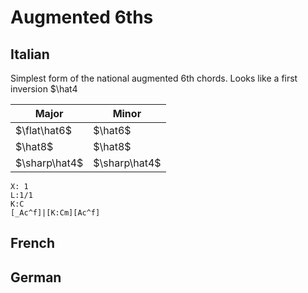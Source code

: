 # Augmented 6ths

## Italian

Simplest form of the national augmented 6th chords. Looks like a first inversion $\hat4

| Major         | Minor         |
| ------------- | ------------- |
| $\flat\hat6$  | $\hat6$       |
| $\hat8$       | $\hat8$       |
| $\sharp\hat4$ | $\sharp\hat4$ |

```music-abc
X: 1
L:1/1
K:C
[_Ac^f]|[K:Cm][Ac^f]
```


## French

## German
